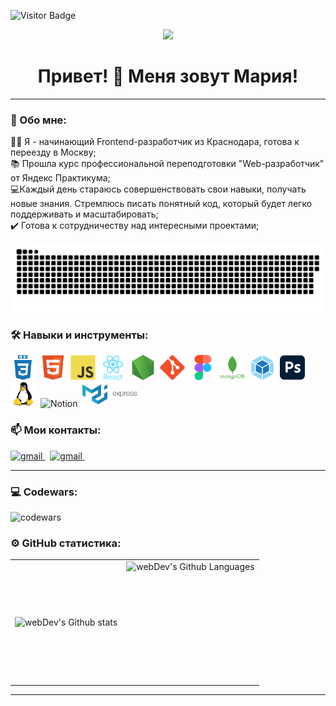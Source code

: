 ![Visitor Badge](https://visitor-badge.laobi.icu/badge?page_id=marusillda)
<div id="header" align="center">
  <img src="https://media.giphy.com/media/3kPDmoWdBpQPNhCnUG/giphy.gif" width="190"/> 
</div> 
 <h1 align="center"> Привет! 👋 Меня зовут Мария! </h1>
 
---  

 ### :memo: Обо мне:
 
:woman_technologist: Я - начинающий Frontend-разработчик из Краснодара, готова к переезду в Москву;<br>
:books: Прошла курс профессиональной переподготовки "Web-разработчик" от Яндекс Практикума;<br> 
:computer:Каждый день стараюсь совершенствовать свои навыки, получать новые знания. Стремлюсь писать понятный код, который будет легко поддерживать и масштабировать;<br> 
:heavy_check_mark: Готова к сотрудничеству над интересными проектами;<br>


<p align="center"> 
 <img width="600" src="images/github-snake.svg" alt="snake"/>
</p>





### :hammer_and_wrench: Навыки и инструменты:
<div>
  <img src="https://github.com/devicons/devicon/blob/master/icons/css3/css3-plain-wordmark.svg"  title="CSS3" alt="CSS" width="40" height="40"/>&nbsp;
  <img src="https://github.com/devicons/devicon/blob/master/icons/html5/html5-original.svg" title="HTML5" alt="HTML" width="40" height="40"/>&nbsp;
  <img src="https://github.com/devicons/devicon/blob/master/icons/javascript/javascript-original.svg" title="JavaScript" alt="JavaScript" width="40" height="40"/>&nbsp;
  <img src="https://github.com/devicons/devicon/blob/master/icons/react/react-original-wordmark.svg" title="React" alt="React" width="40" height="40"/>&nbsp;
   <img src="https://github.com/devicons/devicon/blob/master/icons/nodejs/nodejs-original.svg" title="nodejs" alt="nodejs" width="40" height="40"/>&nbsp
   <img src="https://github.com/devicons/devicon/blob/master/icons/git/git-original.svg" title="git" alt="git" width="40" height="40"/>&nbsp
  <img src="https://raw.githubusercontent.com/devicons/devicon/1119b9f84c0290e0f0b38982099a2bd027a48bf1/icons/figma/figma-original.svg" title="Figma" alt="Figma" width="40" height="40"/>&nbsp;
  <img src="https://raw.githubusercontent.com/devicons/devicon/1119b9f84c0290e0f0b38982099a2bd027a48bf1/icons/mongodb/mongodb-plain-wordmark.svg" title="Mongodb" alt="Mongodb" width="40" height="40"/>&nbsp;
 <img src="https://github.com/devicons/devicon/blob/master/icons/webpack/webpack-original.svg" title="Webpack"  alt="Webpack" width="40" height="40"/>&nbsp;
    <img src="https://github.com/devicons/devicon/blob/master/icons/photoshop/photoshop-plain.svg" title="photoshop" alt="photoshop" width="40" height="40"/>&nbsp;
    <img src="https://github.com/devicons/devicon/blob/master/icons/linux/linux-original.svg" title="linux" alt="linux" width="40" height="40"/>&nbsp;
  <img src="https://upload.wikimedia.org/wikipedia/commons/e/e9/Notion-logo.svg" title="Notion" alt="Notion" width="40" height="40"/>&nbsp;
   <img src="https://github.com/devicons/devicon/blob/master/icons/materialui/materialui-original.svg" title="MaterialUI" alt="MaterialUI" width="40" height="40"/>&nbsp;
    <img src="https://raw.githubusercontent.com/devicons/devicon/1119b9f84c0290e0f0b38982099a2bd027a48bf1/icons/express/express-original-wordmark.svg"  title="Express" alt="Express" width="40" height="40"/>&nbsp;
</div>





### :mailbox: Мои контакты:

  <div id="badges">
    <a href="https://t.me/marusillda" target="_blank">
      <img src="https://cdn.iconscout.com/icon/free/png-512/free-telegram-1868973-1583137.png?f=avif&w=256" width="40" height="40" alt="gmail" />
    </a>&nbsp;
      <a href="mailto:maria.dobrorodnova@gmail.com" target="_blank">
      <img src="https://cdn.iconscout.com/icon/free/png-512/free-gmail-3521453-2944897.png?f=avif&w=256" width="40" height="40" alt="gmail" />
    </a>&nbsp;
  </div>


---
### 💻 Codewars:

![codewars](https://www.codewars.com/users/marusillda/badges/large)

### ⚙️ GitHub статистика:  

<table>
  <tr>
    <td>
      <img align="left" src="http://github-readme-streak-stats.herokuapp.com?user=marusillda&theme=dark&background=000000" alt="webDev's Github stats" />
    </td>
    <td>
      <img height="195px" align="right" alt="webDev's Github Languages" src="https://github-readme-stats-sigma-five.vercel.app/api/top-langs/?username=marusillda&layout=compact&theme=vision-friendly-dark" />
    </td>
  </tr>
</table>

---






